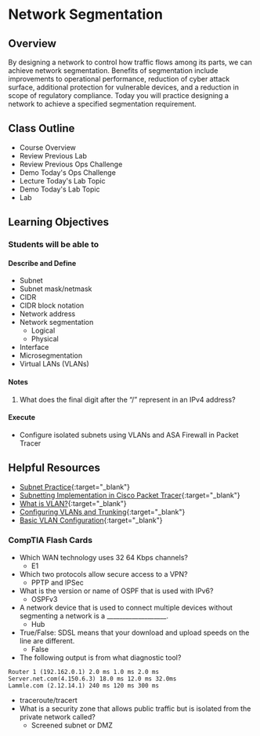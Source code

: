 # Network Segmentation

## Overview

By designing a network to control how traffic flows among its parts, we can achieve network segmentation. Benefits of segmentation include improvements to operational performance, reduction of cyber attack surface, additional protection for vulnerable devices, and a reduction in scope of regulatory compliance. Today you will practice designing a network to achieve a specified segmentation requirement.

## Class Outline

- Course Overview
- Review Previous Lab
- Review Previous Ops Challenge
- Demo Today's Ops Challenge
- Lecture Today's Lab Topic
- Demo Today's Lab Topic
- Lab

## Learning Objectives

### Students will be able to

#### Describe and Define

- Subnet
- Subnet mask/netmask
- CIDR
- CIDR block notation
- Network address
- Network segmentation
  - Logical
  - Physical
- Interface
- Microsegmentation
- Virtual LANs (VLANs)

#### Notes

1. What does the final digit after the “/” represent in an IPv4 address?

#### Execute

- Configure isolated subnets using VLANs and ASA Firewall in Packet Tracer

## Helpful Resources

  - [Subnet Practice](https://subnetipv4.com/){:target="_blank"}
  - [Subnetting Implementation in Cisco Packet Tracer](https://www.geeksforgeeks.org/subnetting-implementation-in-cisco-packet-tracer/){:target="_blank"}
  - [What is VLAN?](https://www.guru99.com/vlan-definition-types-advantages.html#9){:target="_blank"}
  - [Configuring VLANs and Trunking](https://sites.radford.edu/~hlee3/classes/backup/itec451_spring2017/Cisco/CCNA2_RSE_spring2017/Lab%20Source%20Files_solutions/6.2.2.5%20Lab%20-%20Configuring%20VLANs%20and%20Trunking%20-%20solution.pdf){:target="_blank"}
  - [Basic VLAN Configuration](https://courses.cs.ut.ee/2012/NT/juh/3_1.pdf){:target="_blank"}

### CompTIA Flash Cards

- Which WAN technology uses 32 64 Kbps channels?
  - E1
- Which two protocols allow secure access to a VPN?
  - PPTP and IPSec
- What is the version or name of OSPF that is used with IPv6?
  - OSPFv3
- A network device that is used to connect multiple devices without segmenting a network is a ___________________.
  - Hub
- True/False: SDSL means that your download and upload speeds on the line are different.
  - False
- The following output is from what diagnostic tool?
```
Router 1 (192.162.0.1) 2.0 ms 1.0 ms 2.0 ms
Server.net.com(4.150.6.3) 18.0 ms 12.0 ms 32.0ms
Lammle.com (2.12.14.1) 240 ms 120 ms 300 ms
```
  - traceroute/tracert
- What is a security zone that allows public traffic but is isolated from the private network called?
  - Screened subnet or DMZ
